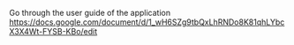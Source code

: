 Go through the user guide of the application
https://docs.google.com/document/d/1_wH6SZg9tbQxLhRNDo8K81qhLYbcX3X4Wt-FYSB-KBo/edit
